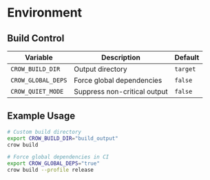 # Environment

## Build Control
| Variable | Description | Default |
|----------|-------------|---------|
| `CROW_BUILD_DIR` | Output directory | `target` |
| `CROW_GLOBAL_DEPS` | Force global dependencies | `false` |
| `CROW_QUIET_MODE` | Suppress non-critical output | `false` |

## Example Usage
```bash
# Custom build directory
export CROW_BUILD_DIR="build_output"
crow build

# Force global dependencies in CI
export CROW_GLOBAL_DEPS="true"
crow build --profile release
```
